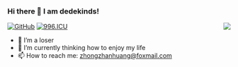 ### Hi there 👋 I am dedekinds!

<img align="right" src="https://github-readme-stats.vercel.app/api?username=dedekinds&show_icons=true&icon_color=CE1D2D&text_color=718096&bg_color=ffffff&hide_title=true" />

[![GitHub](https://img.shields.io/badge/dynamic/json?logo=github&label=GitHub&labelColor=495867&color=495867&query=%24.data.totalSubs&url=https%3A%2F%2Fapi.spencerwoo.com%2Fsubstats%2F%3Fsource%3Dgithub%26queryKey%3Ddedekinds&style=flat-square)](https://github.com/dedekinds)
[![996.ICU](https://img.shields.io/badge/link-996.icu-red.svg)](https://996.icu) 



- 🤔 I’m a loser
- 🌱 I’m currently thinking how to enjoy my life
- 📫 How to reach me: zhongzhanhuang@foxmail.com

